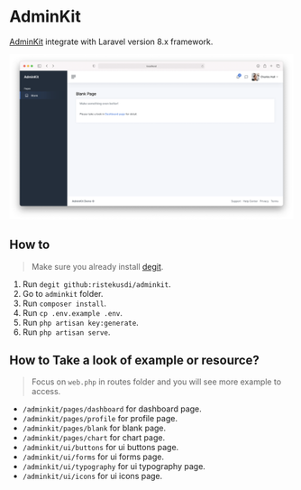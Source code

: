 # AdminKit

[AdminKit](https://github.com/adminkit/adminkit) integrate with Laravel version 8.x framework.

![Image of Blank Page AdminKit](/blank-preview.png)

## How to

> Make sure you already install [degit](https://github.com/Rich-Harris/degit).

1. Run `degit github:ristekusdi/adminkit`.
2. Go to `adminkit` folder.
3. Run `composer install`.
4. Run `cp .env.example .env`.
5. Run `php artisan key:generate`.
6. Run `php artisan serve`.

## How to Take a look of example or resource?

> Focus on `web.php` in routes folder and you will see more example to access.

- `/adminkit/pages/dashboard` for dashboard page.
- `/adminkit/pages/profile` for profile page.
- `/adminkit/pages/blank` for blank page.
- `/adminkit/pages/chart` for chart page.
- `/adminkit/ui/buttons` for ui buttons page.
- `/adminkit/ui/forms` for ui forms page.
- `/adminkit/ui/typography` for ui typography page.
- `/adminkit/ui/icons` for ui icons page.
